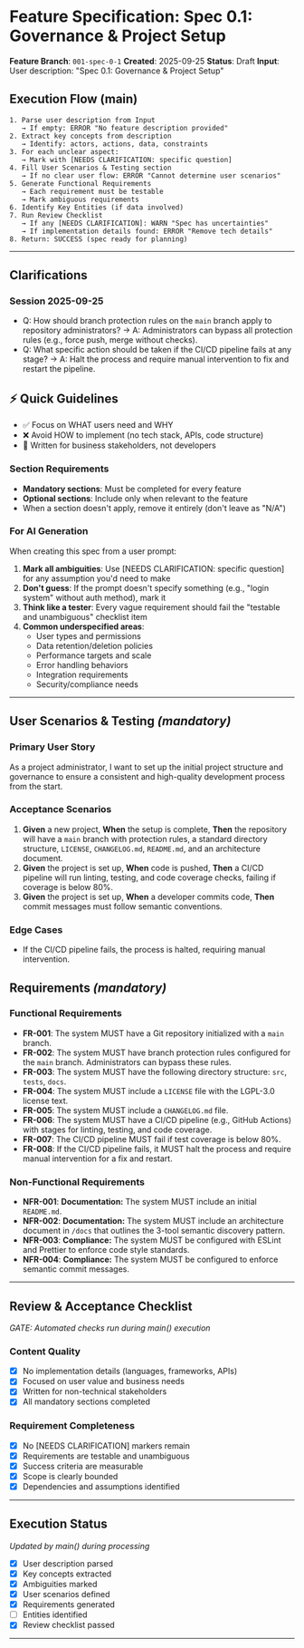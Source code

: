 # Feature Specification: Spec 0.1: Governance & Project Setup

**Feature Branch**: `001-spec-0-1`
**Created**: 2025-09-25
**Status**: Draft
**Input**: User description: "Spec 0.1: Governance & Project Setup"

## Execution Flow (main)
```
1. Parse user description from Input
   → If empty: ERROR "No feature description provided"
2. Extract key concepts from description
   → Identify: actors, actions, data, constraints
3. For each unclear aspect:
   → Mark with [NEEDS CLARIFICATION: specific question]
4. Fill User Scenarios & Testing section
   → If no clear user flow: ERROR "Cannot determine user scenarios"
5. Generate Functional Requirements
   → Each requirement must be testable
   → Mark ambiguous requirements
6. Identify Key Entities (if data involved)
7. Run Review Checklist
   → If any [NEEDS CLARIFICATION]: WARN "Spec has uncertainties"
   → If implementation details found: ERROR "Remove tech details"
8. Return: SUCCESS (spec ready for planning)
```

---

## Clarifications
### Session 2025-09-25
- Q: How should branch protection rules on the `main` branch apply to repository administrators? → A: Administrators can bypass all protection rules (e.g., force push, merge without checks).
- Q: What specific action should be taken if the CI/CD pipeline fails at any stage? → A: Halt the process and require manual intervention to fix and restart the pipeline.

## ⚡ Quick Guidelines
- ✅ Focus on WHAT users need and WHY
- ❌ Avoid HOW to implement (no tech stack, APIs, code structure)
- 👥 Written for business stakeholders, not developers

### Section Requirements
- **Mandatory sections**: Must be completed for every feature
- **Optional sections**: Include only when relevant to the feature
- When a section doesn't apply, remove it entirely (don't leave as "N/A")

### For AI Generation
When creating this spec from a user prompt:
1. **Mark all ambiguities**: Use [NEEDS CLARIFICATION: specific question] for any assumption you'd need to make
2. **Don't guess**: If the prompt doesn't specify something (e.g., "login system" without auth method), mark it
3. **Think like a tester**: Every vague requirement should fail the "testable and unambiguous" checklist item
4. **Common underspecified areas**:
   - User types and permissions
   - Data retention/deletion policies
   - Performance targets and scale
   - Error handling behaviors
   - Integration requirements
   - Security/compliance needs

---

## User Scenarios & Testing *(mandatory)*

### Primary User Story
As a project administrator, I want to set up the initial project structure and governance to ensure a consistent and high-quality development process from the start.

### Acceptance Scenarios
1. **Given** a new project, **When** the setup is complete, **Then** the repository will have a `main` branch with protection rules, a standard directory structure, `LICENSE`, `CHANGELOG.md`, `README.md`, and an architecture document.
2. **Given** the project is set up, **When** code is pushed, **Then** a CI/CD pipeline will run linting, testing, and code coverage checks, failing if coverage is below 80%.
3. **Given** the project is set up, **When** a developer commits code, **Then** commit messages must follow semantic conventions.

### Edge Cases
- If the CI/CD pipeline fails, the process is halted, requiring manual intervention.

## Requirements *(mandatory)*

### Functional Requirements
- **FR-001**: The system MUST have a Git repository initialized with a `main` branch.
- **FR-002**: The system MUST have branch protection rules configured for the `main` branch. Administrators can bypass these rules.
- **FR-003**: The system MUST have the following directory structure: `src`, `tests`, `docs`.
- **FR-004**: The system MUST include a `LICENSE` file with the LGPL-3.0 license text.
- **FR-005**: The system MUST include a `CHANGELOG.md` file.
- **FR-006**: The system MUST have a CI/CD pipeline (e.g., GitHub Actions) with stages for linting, testing, and code coverage.
- **FR-007**: The CI/CD pipeline MUST fail if test coverage is below 80%.
- **FR-008**: If the CI/CD pipeline fails, it MUST halt the process and require manual intervention for a fix and restart.

### Non-Functional Requirements
- **NFR-001**: **Documentation:** The system MUST include an initial `README.md`.
- **NFR-002**: **Documentation:** The system MUST include an architecture document in `/docs` that outlines the 3-tool semantic discovery pattern.
- **NFR-003**: **Compliance:** The system MUST be configured with ESLint and Prettier to enforce code style standards.
- **NFR-004**: **Compliance:** The system MUST be configured to enforce semantic commit messages.

---

## Review & Acceptance Checklist
*GATE: Automated checks run during main() execution*

### Content Quality
- [X] No implementation details (languages, frameworks, APIs)
- [X] Focused on user value and business needs
- [X] Written for non-technical stakeholders
- [X] All mandatory sections completed

### Requirement Completeness
- [X] No [NEEDS CLARIFICATION] markers remain
- [X] Requirements are testable and unambiguous
- [X] Success criteria are measurable
- [X] Scope is clearly bounded
- [X] Dependencies and assumptions identified

---

## Execution Status
*Updated by main() during processing*

- [X] User description parsed
- [X] Key concepts extracted
- [X] Ambiguities marked
- [X] User scenarios defined
- [X] Requirements generated
- [ ] Entities identified
- [X] Review checklist passed

---
